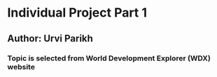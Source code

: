 # Individual Project Part 1

## Author: Urvi Parikh

### Topic is selected from World Development Explorer (WDX) website

